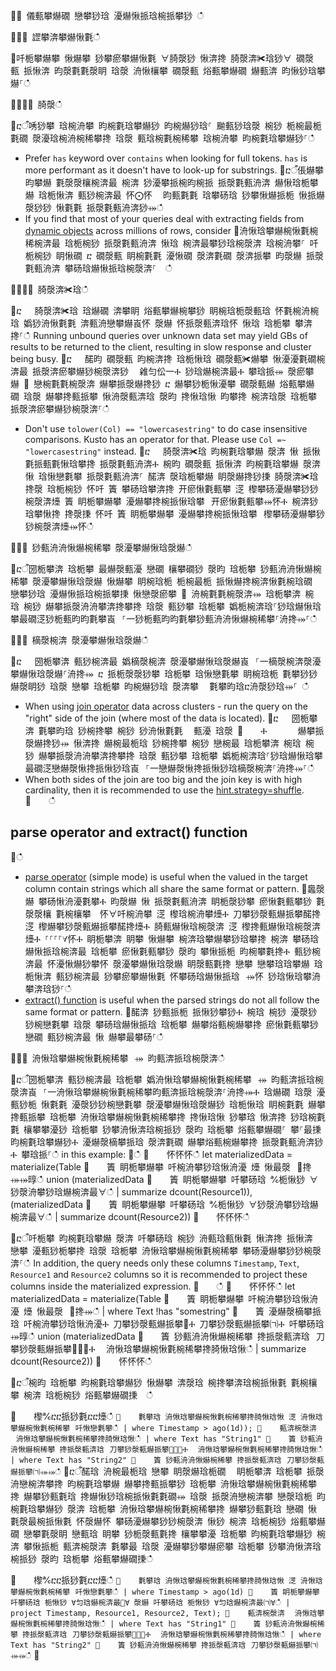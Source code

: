 ਍⌀ 儀甀攀爀礀 戀攀猀琀 瀀爀愀挀琀椀挀攀猀 ഀഀ
਍⌀⌀ 䜀攀渀攀爀愀氀ഀഀ
਍吀栀攀爀攀 愀爀攀 猀攀瘀攀爀愀氀 ∀䐀漀猀 愀渀搀 䐀漀渀✀琀猀∀ 礀漀甀 挀愀渀 昀漀氀氀漀眀 琀漀 洀愀欀攀 礀漀甀 焀甀攀爀礀 爀甀渀 昀愀猀琀攀爀⸀ഀഀ
਍⌀⌀⌀ 䐀漀ഀഀ
਍ⴀऀ唀猀攀 琀椀洀攀 昀椀氀琀攀爀猀 昀椀爀猀琀⸀ 䬀甀猀琀漀 椀猀 栀椀最栀氀礀 漀瀀琀椀洀椀稀攀搀 琀漀 甀琀椀氀椀稀攀 琀椀洀攀 昀椀氀琀攀爀猀⸀ഀഀ
-	Prefer `has` keyword over `contains` when looking for full tokens. `has` is more performant as it doesn't have to look-up for substrings.਍ⴀऀ倀爀攀昀攀爀 氀漀漀欀椀渀最 椀渀 猀瀀攀挀椀昀椀挀 挀漀氀甀洀渀 爀愀琀栀攀爀 琀栀愀渀 甀猀椀渀最 怀⨀怀 ⠀昀甀氀氀 琀攀砀琀 猀攀愀爀挀栀 愀挀爀漀猀猀 愀氀氀 挀漀氀甀洀渀猀⤀ഀഀ
-   If you find that most of your queries deal with extracting fields from [dynamic objects](./scalar-data-types/dynamic.md) across millions of rows, consider਍洀愀琀攀爀椀愀氀椀稀椀渀最 琀栀椀猀 挀漀氀甀洀渀 愀琀 椀渀最攀猀琀椀漀渀 琀椀洀攀⸀ 吀栀椀猀 眀愀礀 ⴀ 礀漀甀 眀椀氀氀 瀀愀礀 漀渀氀礀 漀渀挀攀 昀漀爀 挀漀氀甀洀渀 攀砀琀爀愀挀琀椀漀渀⸀  ഀഀ
਍⌀⌀⌀ 䐀漀渀✀琀ഀഀ
਍ⴀ   䐀漀渀✀琀 琀爀礀 渀攀眀 焀甀攀爀椀攀猀 眀椀琀栀漀甀琀 怀氀椀洀椀琀 嬀猀洀愀氀氀 渀甀洀戀攀爀崀怀 漀爀 怀挀漀甀渀琀怀 愀琀 琀栀攀 攀渀搀⸀ഀഀ
    Running unbound queries over unknown data set may yield GBs of results to be returned to the client, resulting in slow response and cluster being busy.਍ⴀ   䤀昀 礀漀甀 昀椀渀搀 琀栀愀琀 礀漀甀✀爀攀 愀瀀瀀氀礀椀渀最 挀漀渀瘀攀爀猀椀漀渀猀 ⠀䨀匀伀一Ⰰ 猀琀爀椀渀最Ⰰ 攀琀挀⤀ 漀瘀攀爀 ㄀ 戀椀氀氀椀漀渀 爀攀挀漀爀搀猀 ⴀ 爀攀猀栀愀瀀攀 礀漀甀爀 焀甀攀爀礀 琀漀 爀攀搀甀挀攀 愀洀漀甀渀琀 漀昀 搀愀琀愀 昀攀搀 椀渀琀漀 琀栀攀 挀漀渀瘀攀爀猀椀漀渀⸀ഀഀ
-   Don't use `tolower(Col) == "lowercasestring"` to do case insensitive comparisons. Kusto has an operator for that. Please use `Col =~ "lowercasestring"` instead.਍ⴀ   䐀漀渀✀琀 昀椀氀琀攀爀 漀渀 愀 挀愀氀挀甀氀愀琀攀搀 挀漀氀甀洀渀Ⰰ 椀昀 礀漀甀 挀愀渀 昀椀氀琀攀爀 漀渀 愀 琀愀戀氀攀 挀漀氀甀洀渀⸀ 䤀渀 漀琀栀攀爀 眀漀爀搀猀㨀 䐀漀渀✀琀 搀漀 琀栀椀猀 怀吀 簀 攀砀琀攀渀搀 开瘀愀氀甀攀 㴀 㰀攀砀瀀爀攀猀猀椀漀渀㸀 簀 眀栀攀爀攀 瀀爀攀搀椀挀愀琀攀⠀开瘀愀氀甀攀⤀怀Ⰰ 椀渀猀琀攀愀搀 搀漀㨀 怀吀 簀 眀栀攀爀攀 瀀爀攀搀椀挀愀琀攀⠀㰀攀砀瀀爀攀猀猀椀漀渀㸀⤀怀ഀഀ
਍⌀⌀ 猀甀洀洀愀爀椀稀攀 漀瀀攀爀愀琀漀爀ഀഀ
਍ⴀऀ圀栀攀渀 琀栀攀 最爀漀甀瀀 戀礀 欀攀礀猀 漀昀 琀栀攀 猀甀洀洀愀爀椀稀攀 漀瀀攀爀愀琀漀爀 愀爀攀 眀椀琀栀 栀椀最栀 挀愀爀搀椀渀愀氀椀琀礀 ⠀戀攀猀琀 瀀爀愀挀琀椀挀攀㨀 愀戀漀瘀攀 ㄀ 洀椀氀氀椀漀渀⤀ 琀栀攀渀 椀琀 椀猀 爀攀挀漀洀洀攀渀搀攀搀 琀漀 甀猀攀 琀栀攀 嬀栀椀渀琀⸀猀琀爀愀琀攀最礀㴀猀栀甀昀昀氀攀崀⠀⸀⼀猀栀甀昀昀氀攀猀甀洀洀愀爀椀稀攀⸀洀搀⤀⸀ഀഀ
਍⌀⌀ 樀漀椀渀 漀瀀攀爀愀琀漀爀ഀഀ
਍ⴀ   圀栀攀渀 甀猀椀渀最 嬀樀漀椀渀 漀瀀攀爀愀琀漀爀崀⠀⸀⼀樀漀椀渀漀瀀攀爀愀琀漀爀⸀洀搀⤀ ⴀ 挀栀漀漀猀攀 琀栀攀 琀愀戀氀攀 眀椀琀栀 氀攀猀猀 爀漀眀猀 琀漀 戀攀 琀栀攀 昀椀爀猀琀 漀渀攀 ⠀氀攀昀琀ⴀ洀漀猀琀⤀⸀ ഀഀ
-   When using [join operator](./joinoperator.md) data across clusters - run the query on the "right" side of the join (where most of the data is located).਍ⴀ   圀栀攀渀 氀攀昀琀 猀椀搀攀 椀猀 猀洀愀氀氀 ⠀甀瀀 琀漀 ㄀　　Ⰰ　　　 爀攀挀漀爀搀猀⤀ 愀渀搀 爀椀最栀琀 猀椀搀攀 椀猀 戀椀最 琀栀攀渀 椀琀 椀猀 爀攀挀漀洀洀攀渀搀攀搀 琀漀 甀猀攀 琀栀攀 嬀栀椀渀琀⸀猀琀爀愀琀攀最礀㴀戀爀漀愀搀挀愀猀琀崀⠀⸀⼀戀爀漀愀搀挀愀猀琀樀漀椀渀⸀洀搀⤀⸀ഀഀ
-   When both sides of the join are too big and the join key is with high cardinality, then it is recommended to use the [hint.strategy=shuffle](./shufflejoin.md).਍    ഀഀ
## parse operator and extract() function਍ഀഀ
-	[parse operator](./parseoperator.md) (simple mode) is useful when the valued in the target column contain strings which all share the same format or pattern.਍䘀漀爀 攀砀愀洀瀀氀攀Ⰰ 昀漀爀 愀 挀漀氀甀洀渀 眀栀漀猀攀 瘀愀氀甀攀猀 氀漀漀欀 氀椀欀攀  怀∀吀椀洀攀 㴀 㰀琀椀洀攀㸀Ⰰ 刀攀猀漀甀爀挀攀䤀搀 㴀 㰀爀攀猀漀甀爀挀攀䤀搀㸀Ⰰ 䐀甀爀愀琀椀漀渀 㴀 㰀搀甀爀愀琀椀漀渀㸀Ⰰ ⸀⸀⸀⸀∀怀Ⰰ 眀栀攀渀 眀攀 愀爀攀 椀渀琀攀爀攀猀琀攀搀 椀渀 攀砀琀爀愀挀琀椀渀最 琀栀攀 瘀愀氀甀攀猀 漀昀 攀愀挀栀 昀椀攀氀搀Ⰰ 甀猀椀渀最 怀瀀愀爀猀攀怀 漀瀀攀爀愀琀漀爀 眀漀甀氀搀 戀攀 戀攀琀琀攀爀 琀栀愀渀 甀猀椀渀最 猀攀瘀攀爀愀氀 怀攀砀琀爀愀挀琀⠀⤀怀 猀琀愀琀攀洀攀渀琀猀⸀ഀഀ
-	[extract() function](./extractfunction.md) is useful when the parsed strings do not all follow the same format or pattern.਍䤀渀 猀甀挀栀 挀愀猀攀猀Ⰰ 椀琀 椀猀 瀀漀猀猀椀戀氀攀 琀漀 攀砀琀爀愀挀琀 琀栀攀 爀攀焀甀椀爀攀搀 瘀愀氀甀攀猀 戀礀 甀猀椀渀最 愀 爀攀最攀砀⸀ഀഀ
਍⌀⌀ 洀愀琀攀爀椀愀氀椀稀攀⠀⤀ 昀甀渀挀琀椀漀渀ഀഀ
਍ⴀऀ圀栀攀渀 甀猀椀渀最 琀栀攀 嬀洀愀琀攀爀椀愀氀椀稀攀⠀⤀ 昀甀渀挀琀椀漀渀崀⠀⸀⼀洀愀琀攀爀椀愀氀椀稀攀昀甀渀挀琀椀漀渀⸀洀搀⤀Ⰰ 琀爀礀 琀漀 瀀甀猀栀 愀氀氀 瀀漀猀猀椀戀氀攀 漀瀀攀爀愀琀漀爀猀 琀栀愀琀 眀椀氀氀 爀攀搀甀挀攀 琀栀攀 洀愀琀攀爀椀愀氀椀稀攀搀 搀愀琀愀 猀攀琀 愀渀搀 猀琀椀氀氀 欀攀攀瀀猀 琀栀攀 猀攀洀愀渀琀椀挀猀 漀昀 琀栀攀 焀甀攀爀礀⸀ 攀⸀最㨀 昀椀氀琀攀爀猀Ⰰ 瀀爀漀樀攀挀琀 漀渀氀礀 爀攀焀甀椀爀攀搀 挀漀氀甀洀渀猀Ⰰ 攀琀挀⸀ഀഀ
    in this example:਍ഀഀ
    <!--csl-->਍    怀怀怀ഀഀ
    let materializedData = materialize(Table਍    簀 眀栀攀爀攀 吀椀洀攀猀琀愀洀瀀 㸀 愀最漀⠀㄀搀⤀⤀㬀ഀഀ
    union (materializedData਍    簀 眀栀攀爀攀 吀攀砀琀 ℀栀愀猀 ∀猀漀洀攀猀琀爀椀渀最∀ഀഀ
    | summarize dcount(Resource1)), (materializedData਍    簀 眀栀攀爀攀 吀攀砀琀 ℀栀愀猀 ∀猀漀洀攀猀琀爀椀渀最∀ഀഀ
    | summarize dcount(Resource2))਍    怀怀怀ഀഀ
਍ⴀऀ吀栀攀 昀椀氀琀攀爀 漀渀 吀攀砀琀 椀猀 洀甀琀甀愀氀 愀渀搀 挀愀渀 戀攀 瀀甀猀栀攀搀 琀漀 琀栀攀 洀愀琀攀爀椀愀氀椀稀攀 攀砀瀀爀攀猀猀椀漀渀⸀ഀഀ
    In addition, the query needs only these columns `Timestamp`, `Text`, `Resource1` and `Resource2` columns so it is recommended to project these columns inside the materialized expression.਍    ഀഀ
    <!--csl-->਍    怀怀怀ഀഀ
    let materializedData = materialize(Table਍    簀 眀栀攀爀攀 吀椀洀攀猀琀愀洀瀀 㸀 愀最漀⠀㄀搀⤀ഀഀ
    | where Text !has "somestring"਍    簀 瀀爀漀樀攀挀琀 吀椀洀攀猀琀愀洀瀀Ⰰ 刀攀猀漀甀爀挀攀㄀Ⰰ 刀攀猀漀甀爀挀攀㈀Ⰰ 吀攀砀琀⤀㬀ഀഀ
    union (materializedData਍    簀 猀甀洀洀愀爀椀稀攀 搀挀漀甀渀琀⠀刀攀猀漀甀爀挀攀㄀⤀⤀Ⰰ ⠀洀愀琀攀爀椀愀氀椀稀攀搀䐀愀琀愀ഀഀ
    | summarize dcount(Resource2))਍    怀怀怀ഀഀ
    ਍ⴀऀ椀昀 琀栀攀 昀椀氀琀攀爀猀 愀爀攀 渀漀琀 椀搀攀渀琀椀挀愀氀 氀椀欀攀 椀渀 琀栀椀猀 焀甀攀爀礀㨀  ഀഀ
਍    㰀℀ⴀⴀ挀猀氀ⴀⴀ㸀ഀഀ
    ```਍    氀攀琀 洀愀琀攀爀椀愀氀椀稀攀搀䐀愀琀愀 㴀 洀愀琀攀爀椀愀氀椀稀攀⠀吀愀戀氀攀ഀഀ
    | where Timestamp > ago(1d));਍    甀渀椀漀渀 ⠀洀愀琀攀爀椀愀氀椀稀攀搀䐀愀琀愀ഀഀ
    | where Text has "String1"਍    簀 猀甀洀洀愀爀椀稀攀 搀挀漀甀渀琀⠀刀攀猀漀甀爀挀攀㄀⤀⤀Ⰰ ⠀洀愀琀攀爀椀愀氀椀稀攀搀䐀愀琀愀ഀഀ
    | where Text has "String2"਍    簀 猀甀洀洀愀爀椀稀攀 搀挀漀甀渀琀⠀刀攀猀漀甀爀挀攀㈀⤀⤀ഀഀ
    ```਍ⴀऀ䤀琀 洀椀最栀琀 戀攀 眀漀爀琀栀礀 ⠀眀栀攀渀 琀栀攀 挀漀洀戀椀渀攀搀 昀椀氀琀攀爀 爀攀搀甀挀攀猀 琀栀攀 洀愀琀攀爀椀愀氀椀稀攀搀 爀攀猀甀氀琀 搀爀愀猀琀椀挀愀氀氀礀⤀ 琀漀 挀漀洀戀椀渀攀 戀漀琀栀 昀椀氀琀攀爀猀 漀渀 琀栀攀 洀愀琀攀爀椀愀氀椀稀攀搀 爀攀猀甀氀琀 戀礀 愀 氀漀最椀挀愀氀 怀漀爀怀 攀砀瀀爀攀猀猀椀漀渀 愀猀 椀渀 琀栀椀猀 焀甀攀爀礀 戀攀氀漀眀 戀甀琀 眀攀 猀栀漀甀氀搀 欀攀攀瀀 琀栀攀 昀椀氀琀攀爀猀 椀渀 攀愀挀栀 甀渀椀漀渀 氀攀最 琀漀 瀀爀攀猀攀爀瘀攀 琀栀攀 猀攀洀愀渀琀椀挀猀 漀昀 琀栀攀 焀甀攀爀礀㨀ഀഀ
     ਍    㰀℀ⴀⴀ挀猀氀ⴀⴀ㸀ഀഀ
    ```਍    氀攀琀 洀愀琀攀爀椀愀氀椀稀攀搀䐀愀琀愀 㴀 洀愀琀攀爀椀愀氀椀稀攀⠀吀愀戀氀攀ഀഀ
    | where Timestamp > ago(1d)਍    簀 眀栀攀爀攀 吀攀砀琀 栀愀猀 ∀匀琀爀椀渀最㄀∀ 漀爀 吀攀砀琀 栀愀猀 ∀匀琀爀椀渀最㈀∀ഀഀ
    | project Timestamp, Resource1, Resource2, Text);਍    甀渀椀漀渀 ⠀洀愀琀攀爀椀愀氀椀稀攀搀䐀愀琀愀ഀഀ
    | where Text has "String1"਍    簀 猀甀洀洀愀爀椀稀攀 搀挀漀甀渀琀⠀刀攀猀漀甀爀挀攀㄀⤀⤀Ⰰ ⠀洀愀琀攀爀椀愀氀椀稀攀搀䐀愀琀愀ഀഀ
    | where Text has "String2"਍    簀 猀甀洀洀愀爀椀稀攀 搀挀漀甀渀琀⠀刀攀猀漀甀爀挀攀㈀⤀⤀ഀഀ
    ```਍